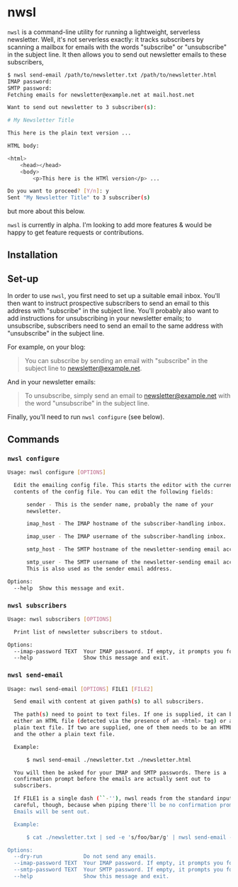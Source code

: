 # nwsl

`nwsl` is a command-line utility for running a lightweight, serverless
newsletter. Well, it's not serverless exactly: it tracks subscribers by scanning
a mailbox for emails with the words "subscribe" or "unsubscribe" in the subject
line. It then allows you to send out newsletter emails to these subscribers,

```sh
$ nwsl send-email /path/to/newsletter.txt /path/to/newsletter.html
IMAP password:
SMTP password:
Fetching emails for newsletter@example.net at mail.host.net

Want to send out newsletter to 3 subscriber(s):

# My Newsletter Title

This here is the plain text version ...

HTML body:

<html>
    <head></head>
    <body>
        <p>This here is the HTMl version</p> ...

Do you want to proceed? [Y/n]: y
Sent "My Newsletter Title" to 3 subscriber(s)
```

but more about this below.

`nwsl` is currently in alpha. I'm looking to add more features & would be happy to get feature requests or contributions.

## Installation

## Set-up

In order to use `nwsl`, you first need to set up a suitable email inbox. You'll then want to instruct prospective subscribers to send an email to this address with "subscribe" in the subject line. You'll probably also want to add instructions for unsubscribing in your newsletter emails; to unsubscribe, subscribers need to send an email to the same address with "unsubscribe" in the subject line.

For example, on your blog:

> You can subscribe by sending an email with "subscribe" in the subject line to newsletter@example.net.

And in your newsletter emails:

> To unsubscribe, simply send an email to newsletter@example.net with the word "unsubscribe" in the subject line.

Finally, you'll need to run `nwsl configure` (see below).

## Commands

### `nwsl configure`

```sh
Usage: nwsl configure [OPTIONS]

  Edit the emailing config file. This starts the editor with the current
  contents of the config file. You can edit the following fields:

      sender - This is the sender name, probably the name of your
      newsletter.

      imap_host - The IMAP hostname of the subscriber-handling inbox.

      imap_user - The IMAP username of the subscriber-handling inbox.

      smtp_host - The SMTP hostname of the newsletter-sending email account.

      smtp_user - The SMTP username of the newsletter-sending email account.
      This is also used as the sender email address.

Options:
  --help  Show this message and exit.
```

### `nwsl subscribers`

```sh
Usage: nwsl subscribers [OPTIONS]

  Print list of newsletter subscribers to stdout.

Options:
  --imap-password TEXT  Your IMAP password. If empty, it prompts you for it.
  --help                Show this message and exit.
```

### `nwsl send-email`

```sh
Usage: nwsl send-email [OPTIONS] FILE1 [FILE2]

  Send email with content at given path(s) to all subscribers.

  The path(s) need to point to text files. If one is supplied, it can be
  either an HTML file (detected via the presence of an <html> tag) or a
  plain text file. If two are supplied, one of them needs to be an HTML file
  and the other a plain text file.

  Example:

      $ nwsl send-email ./newsletter.txt ./newsletter.html

  You will then be asked for your IMAP and SMTP passwords. There is a
  confirmation prompt before the emails are actually sent out to
  subscribers.

  If FILE1 is a single dash (``-''), nwsl reads from the standard input. Be
  careful, though, because when piping there'll be no confirmation prompt.
  Emails will be sent out.

  Example:

      $ cat ./newsletter.txt | sed -e 's/foo/bar/g' | nwsl send-email -

Options:
  --dry-run             Do not send any emails.
  --imap-password TEXT  Your IMAP password. If empty, it prompts you for it.
  --smtp-password TEXT  Your SMTP password. If empty, it prompts you for it.
  --help                Show this message and exit.
```
